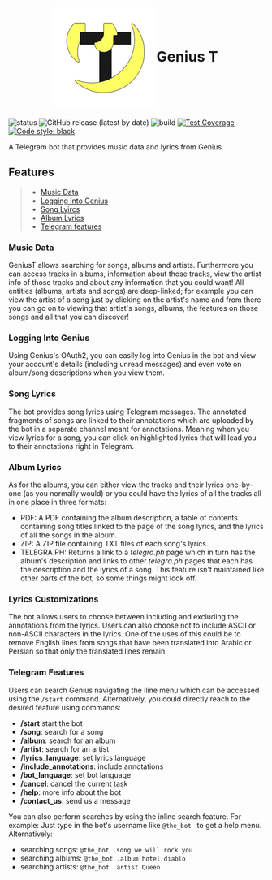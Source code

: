 <h1 align="center"><img src="logo.png" width="200" align="center"/>Genius T</h1>

![status](https://img.shields.io/uptimerobot/status/m786636302-b2fa3edeb9237ae327f70d06)
![GitHub release (latest by date)](https://img.shields.io/github/v/release/Allerter/geniust)
![build](https://github.com/Allerter/geniust/workflows/build/badge.svg)
[![Test Coverage](https://api.codeclimate.com/v1/badges/74d5611d77cb26f4ed16/test_coverage)](https://codeclimate.com/github/Allerter/geniust/test_coverage)
[![Code style: black](https://img.shields.io/badge/code%20style-black-000000.svg)](https://github.com/psf/black)

A Telegram bot that provides music data and lyrics from Genius.

## Features
> -   [Music Data](#music-data)
> -   [Logging Into Genius](#logging-into-genius)
> -   [Song Lyircs](#song-lyircs)
> -   [Album Lyrics](#album-lyrics)
> -   [Telegram features](#deploying-to-heroku)


### Music Data
GeniusT allows searching for songs, albums and artists. Furthermore you can access tracks in albums, information about those tracks, view the artist info of those tracks and about any information that you could want! All entities (albums, artists and songs) are deep-linked; for example you can view the artist of a song just by clicking on the artist's name and from there you can go on to viewing that artist's songs, albums, the features on those songs and all that you can discover!

### Logging Into Genius
Using Genius's OAuth2, you can easily log into Genius in the bot and view your account's details (including unread messages) and even vote on album/song descriptions when you view them.

### Song Lyrics
The bot provides song lyrics using Telegram messages. The annotated fragments of songs are linked to their annotations which are uploaded by the bot in a separate channel meant for annotations. Meaning when you view lyrics for a song, you can click on highlighted lyrics that will lead you to their annotations right in Telegram.


### Album Lyrics
As for the albums, you can either view the tracks and their lyrics one-by-one (as you normally would) or you could have the lyrics of all the tracks all in one place in three formats:
- PDF: A PDF containing the album description, a table of contents containing song titles linked to the page of the song lyrics, and the lyrics of all the songs in the album.
- ZIP: A ZIP file containing TXT files of each song's lyrics.
- TELEGRA.PH: Returns a link to a *telegra.ph* page which in turn has the album's description and links to other *telegra.ph* pages that each has the description and the lyrics of a song.
This feature isn't maintained like other parts of the bot, so some things might look off.

### Lyrics Customizations
The bot allows users to choose between including and excluding the annotations from the lyrics. Users can also choose not to include ASCII or non-ASCII characters in the lyrics. One of the uses of this could be to remove English lines from songs that have been translated into Arabic or Persian so that only the translated lines remain.


### Telegram Features
Users can search Genius navigating the iline menu which can be accessed using the `/start` command. Alternatively, you could directly reach to the desired feature using commands:
- **/start**
  start the bot
- **/song**:
  search for a song
- **/album**:
  search for an album
- **/artist**:
  search for an artist
- **/lyrics_language**:
  set lyrics language
- **/include_annotations**:
  include annotations
- **/bot_language**:
  set bot language
- **/cancel**:
  cancel the current task
- **/help**:
  more info about the bot
- **/contact_us**:
  send us a message

You can also perform searches by using the inline search feature. For example:
Just type in the bot's username like `@the_bot ` to get a help menu. Alternatively:
- searching songs: `@the_bot .song we will rock you`
- searching albums: `@the_bot .album hotel diablo`
- searching artists: `@the_bot .artist Queen`
